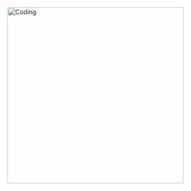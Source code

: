  <img align="center" alt="Coding" width="400" src="https://media.discordapp.net/attachments/546002217711435798/994295770985545768/gifHome.gif?width=745&height=559">

